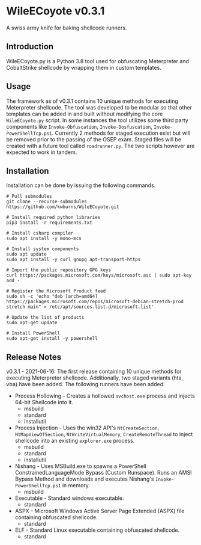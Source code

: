# WileECoyote v0.3.1


A swiss army knife for baking shellcode runners.


Introduction
------------
WileECoyote.py is a Python 3.8 tool used for obfuscating Meterpreter and CobaltStrike shellcode by wrapping them in custom templates. 

Usage
-----
The framework as of v0.3.1 contains 10 unique methods for executing Meterpreter shellcode. The tool was developed to be modular so that other templates can be added in and built without modifying the core `WileECoyote.py` script. In some instances the tool utilizes some third party components like `Invoke-Obfuscation`, `Invoke-Dosfuscation`, `Invoke-PowerShellTcp.ps1`. Currently 2 methods for staged execution exist but will be removed prior to the passing of the OSEP exam. Staged files will be created with a future tool called `roadrunner.py`. The two scripts however are expected to work in tandem. 

Installation
------------

Installation can be done by issuing the following commands.  
```
# Pull submodules
git clone --recurse-submodules https://github.com/kwburns/WileECoyote.git

# Install required python libraries
pip3 install -r requirements.txt

# Install csharp compiler
sudo apt install -y mono-mcs

# Install system components
sudo apt update
sudo apt install -y curl gnupg apt-transport-https

# Import the public repository GPG keys
curl https://packages.microsoft.com/keys/microsoft.asc | sudo apt-key add -

# Register the Microsoft Product feed
sudo sh -c 'echo "deb [arch=amd64] https://packages.microsoft.com/repos/microsoft-debian-stretch-prod stretch main" > /etc/apt/sources.list.d/microsoft.list'

# Update the list of products
sudo apt-get update

# Install PowerShell
sudo apt-get install -y powershell
```

Release Notes
-------------

v0.3.1 - 2021-06-16: The first release containing 10 unique methods for executing Meterpreter shellcode. Additionally, two staged variants (hta, vba) have been added. The following runners have been added: 
  - Process Hollowing - Creates a hollowed `svchost.exe` process and injects 64-bit Shellcode into it. 
    - msbuild
    - standard
    - installutil
  - Process Injection - Uses the win32 API's `NtCreateSection`, `NtMapViewOfSection`, `NtWriteVirtualMemory`, `CreateRemoteThread` to inject shellcode into an existing `explorer.exe` process. 
    - msbuild
    - standard
    - installutil
  - Nishang - Uses MSBuild.exe to spawns a PowerShell ConstrainedLanguageMode Bypass (Custom Runspace). Runs an AMSI Bypass Method and downloads and executes Nishang's `Invoke-PowerShellTcp.ps1` in memory. 
    - msbuild
  - Executable - Standard windows executable.
    - standard
  - ASPX - Microsoft Windows Active Server Page Extended (ASPX) file containing obfuscated shellcode. 
    - standard
  - ELF - Standard Linux executable containing obfuscated shellcode. 
    - standard
